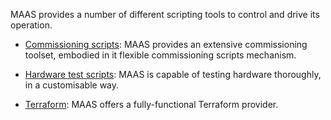 <!-- MAAS scripts reference -->
MAAS provides a number of different scripting tools to control and drive its operation.

- [Commissioning scripts](/t/commissioning-scripts-reference/6605): MAAS provides an extensive commissioning toolset, embodied in it flexible commissioning scripts mechanism.

- [Hardware test scripts](/t/hardware-test-scripts-reference/5392): MAAS is capable of testing hardware thoroughly, in a customisable way.

- [Terraform](/t/maas-terraform-reference/6327): MAAS offers a fully-functional Terraform provider.
